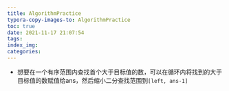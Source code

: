 ```yaml
---
title: AlgorithmPractice
typora-copy-images-to: AlgorithmPractice
toc: true
date: 2021-11-17 21:07:54
tags:
index_img:
categories:
---
```


- 想要在一个有序范围内查找首个大于目标值的数，可以在循环内将找到的大于目标值的数赋值给ans，然后缩小二分查找范围到`[left, ans-1]`
